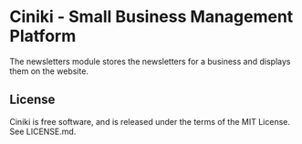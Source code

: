 Ciniki - Small Business Management Platform
===========================================

The newsletters module stores the newsletters for a business and displays them on the website.

License
-------
Ciniki is free software, and is released under the terms of the MIT License. See LICENSE.md.

